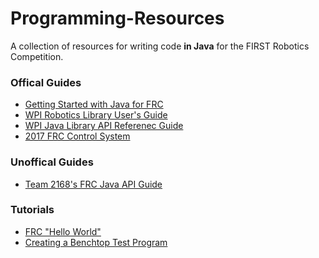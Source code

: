 # Programming-Resources
A collection of resources for writing code **in Java** for the FIRST Robotics Competition.
<!-- ### Contributing -->
<!-- ### Contents -->

### Offical Guides
* [Getting Started with Java for FRC](http://first.wpi.edu/Images/CMS/First/GettingStartedWithJava.pdf)
* [WPI Robotics Library User's Guide](http://first.wpi.edu/Images/CMS/First/WPI_Robotics_Library_Users_Guide.pdf)
* [WPI Java Library API Referenec Guide](http://first.wpi.edu/FRC/roborio/release/docs/java/)
* [2017 FRC Control System](https://wpilib.screenstepslive.com/s/4485/m/13809)

### Unoffical Guides
* [Team 2168's FRC Java API Guide](http://team2168.org/images/stories/Tutorials/Programming/FRC%20Java%20API.pdf)

### Tutorials
* [FRC "Hello World"](http://wpilib.screenstepslive.com/s/3120/m/7885/l/79459-the-hello-world-of-frc-robot-programming) 
* [Creating a Benchtop Test Program](http://wpilib.screenstepslive.com/s/4485/m/13809/l/145307-creating-your-benchtop-test-program)
